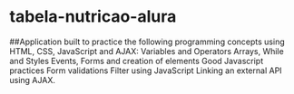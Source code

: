 # tabela-nutricao-alura
##Application built to practice the following programming concepts using HTML, CSS, JavaScript and AJAX:
Variables and Operators
Arrays, While and Styles
Events, Forms and creation of elements
Good Javascript practices 
Form validations
Filter using JavaScript
Linking an external API using AJAX.

